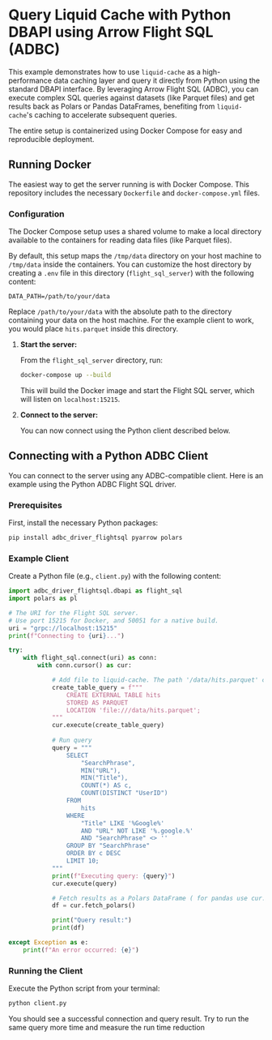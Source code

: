 # Query Liquid Cache with Python DBAPI using Arrow Flight SQL (ADBC)

This example demonstrates how to use `liquid-cache` as a high-performance data caching layer and query it directly from Python using the standard DBAPI interface. By leveraging Arrow Flight SQL (ADBC), you can execute complex SQL queries against datasets (like Parquet files) and get results back as Polars or Pandas DataFrames, benefiting from `liquid-cache`'s caching to accelerate subsequent queries.

The entire setup is containerized using Docker Compose for easy and reproducible deployment.

## Running Docker

The easiest way to get the server running is with Docker Compose. This repository includes the necessary `Dockerfile` and `docker-compose.yml` files.

### Configuration

The Docker Compose setup uses a shared volume to make a local directory available to the containers for reading data files (like Parquet files).

By default, this setup maps the `/tmp/data` directory on your host machine to `/tmp/data` inside the containers. You can customize the host directory by creating a `.env` file in this directory (`flight_sql_server`) with the following content:

```
DATA_PATH=/path/to/your/data
```

Replace `/path/to/your/data` with the absolute path to the directory containing your data on the host machine. For the example client to work, you would place `hits.parquet` inside this directory.

1.  **Start the server:**

    From the `flight_sql_server` directory, run:
    ```bash
    docker-compose up --build
    ```

    This will build the Docker image and start the Flight SQL server, which will listen on `localhost:15215`.

2.  **Connect to the server:**

    You can now connect using the Python client described below.

## Connecting with a Python ADBC Client

You can connect to the server using any ADBC-compatible client. Here is an example using the Python ADBC Flight SQL driver.

### Prerequisites

First, install the necessary Python packages:

```bash
pip install adbc_driver_flightsql pyarrow polars
```

### Example Client

Create a Python file (e.g., `client.py`) with the following content:

```python
import adbc_driver_flightsql.dbapi as flight_sql
import polars as pl

# The URI for the Flight SQL server.
# Use port 15215 for Docker, and 50051 for a native build.
uri = "grpc://localhost:15215"
print(f"Connecting to {uri}...")

try:
    with flight_sql.connect(uri) as conn:
        with conn.cursor() as cur:

            # Add file to liquid-cache. The path '/data/hits.parquet' corresponds to the volume mount in the container.
            create_table_query = f"""
                CREATE EXTERNAL TABLE hits
                STORED AS PARQUET
                LOCATION 'file:///data/hits.parquet';
            """
            cur.execute(create_table_query)
            
            # Run query 
            query = """
                SELECT 
                    "SearchPhrase", 
                    MIN("URL"), 
                    MIN("Title"), 
                    COUNT(*) AS c, 
                    COUNT(DISTINCT "UserID") 
                FROM 
                    hits 
                WHERE 
                    "Title" LIKE '%Google%' 
                    AND "URL" NOT LIKE '%.google.%' 
                    AND "SearchPhrase" <> '' 
                GROUP BY "SearchPhrase" 
                ORDER BY c DESC 
                LIMIT 10;
            """
            print(f"Executing query: {query}")
            cur.execute(query)

            # Fetch results as a Polars DataFrame ( for pandas use cur.fetch_df)
            df = cur.fetch_polars()

            print("Query result:")
            print(df)

except Exception as e:
    print(f"An error occurred: {e}")

```

### Running the Client

Execute the Python script from your terminal:

```bash
python client.py
```

You should see a successful connection and query result.
Try to run the same query more time and measure the run time reduction